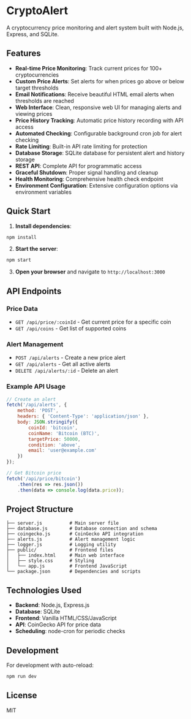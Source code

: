 # CryptoAlert

A cryptocurrency price monitoring and alert system built with Node.js, Express, and SQLite.

## Features

- **Real-time Price Monitoring**: Track current prices for 100+ cryptocurrencies
- **Custom Price Alerts**: Set alerts for when prices go above or below target thresholds
- **Email Notifications**: Receive beautiful HTML email alerts when thresholds are reached
- **Web Interface**: Clean, responsive web UI for managing alerts and viewing prices
- **Price History Tracking**: Automatic price history recording with API access
- **Automated Checking**: Configurable background cron job for alert checking
- **Rate Limiting**: Built-in API rate limiting for protection
- **Database Storage**: SQLite database for persistent alert and history storage
- **REST API**: Complete API for programmatic access
- **Graceful Shutdown**: Proper signal handling and cleanup
- **Health Monitoring**: Comprehensive health check endpoint
- **Environment Configuration**: Extensive configuration options via environment variables

## Quick Start

1. **Install dependencies**:
```bash
npm install
```

2. **Start the server**:
```bash
npm start
```

3. **Open your browser** and navigate to `http://localhost:3000`

## API Endpoints

### Price Data
- `GET /api/price/:coinId` - Get current price for a specific coin
- `GET /api/coins` - Get list of supported coins

### Alert Management
- `POST /api/alerts` - Create a new price alert
- `GET /api/alerts` - Get all active alerts
- `DELETE /api/alerts/:id` - Delete an alert

### Example API Usage

```javascript
// Create an alert
fetch('/api/alerts', {
    method: 'POST',
    headers: { 'Content-Type': 'application/json' },
    body: JSON.stringify({
        coinId: 'bitcoin',
        coinName: 'Bitcoin (BTC)',
        targetPrice: 50000,
        condition: 'above',
        email: 'user@example.com'
    })
});

// Get Bitcoin price
fetch('/api/price/bitcoin')
    .then(res => res.json())
    .then(data => console.log(data.price));
```

## Project Structure

```
├── server.js          # Main server file
├── database.js        # Database connection and schema
├── coingecko.js       # CoinGecko API integration
├── alerts.js          # Alert management logic
├── logger.js          # Logging utility
├── public/            # Frontend files
│   ├── index.html     # Main web interface
│   ├── style.css      # Styling
│   └── app.js         # Frontend JavaScript
└── package.json       # Dependencies and scripts
```

## Technologies Used

- **Backend**: Node.js, Express.js
- **Database**: SQLite
- **Frontend**: Vanilla HTML/CSS/JavaScript
- **API**: CoinGecko API for price data
- **Scheduling**: node-cron for periodic checks

## Development

For development with auto-reload:
```bash
npm run dev
```

## License

MIT